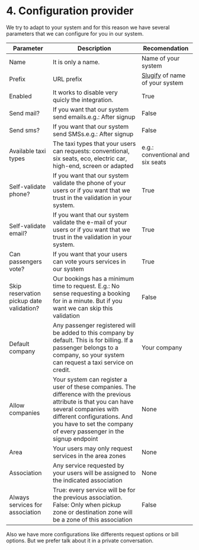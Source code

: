 # 4. Configuration provider

We try to adapt to your system and for this reason we have several parameters that we can configure for you in our system.

Parameter | Description | Recomendation
--------- | ----------- | ----------- 
Name | It is only a name. | Name of your system
Prefix | URL prefix | [Slugify][stackoverflow] of name of your system
Enabled | It works to disable very quicly the integration. | True
Send mail? | If you want that our system send emails.e.g.: After signup | False
Send sms? | If you want that our system send SMSs.e.g.: After signup | False
Available taxi types | The taxi types that your users can requests: conventional, six seats, eco, electric car, high-end, screen or adapted | e.g.: conventional and six seats
Self-validate phone? | If you want that our system validate the phone of your users or if you want that we trust in the validation in your system. | True
Self-validate email? | If you want that our system validate the e-mail of your users or if you want that we trust in the validation in your system. | True
Can passengers vote? | If you want that your users can vote yours services in our system | True
Skip reservation pickup date validation? | Our bookings has a minimum time to request. E.g.: No sense requesting a booking for in a minute. But if you want we can skip this validation | False
Default company | Any passenger registered will be added to this company by default. This is for billing. If a passenger belongs to a company, so your system can request a taxi service on credit. | Your company
Allow companies | Your system can register a user of these companies. The difference with the previous attribute is that you can have several companies with different configurations. And you have to set the company of every passenger in the signup endpoint | None
Area | Your users may only request services in the area zones | None
Association | Any service requested by your users will be assigned to the indicated association | None
Always services for association | True: every service will be for the previous association. False: Only when pickup zone or destination zone will be a  zone of this association | False

<aside class="notice">
Also we have more configurations like differents request options or bill options. But we prefer talk about it in a private conversation.
</aside>

<!-- Link section -->
  [stackoverflow]:  https://stackoverflow.com/questions/4357007/what-does-slug-mean